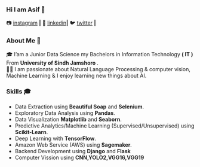 ### Hi I am Asif 👋

📷 [instagram][instagram] **|** 
👔 [linkedin][linkedin]**|** 
🐦 [twitter][twitter] **|** 
<br />

### About Me 🚀
🎓 I’am a Junior Data Science my Bachelors in Information Technology <strong>( IT ) </strong> From <strong> University of Sindh Jamshoro </strong>. </br>
👨‍💻  I am passionate about Natural Language Processing & computer vision, Machine Learning & I enjoy learning new things about AI. </br>

### Skills 🎓
- Data Extraction using <strong>Beautiful Soap</strong> and <strong>Selenium</strong>.
- Exploratory Data Analysis using <strong>Pandas</strong>.
- Data Visualization <strong>Matplotlib</strong> and <strong>Seaborn</strong>.
- Predictive Analytics/Machine Learning (Supervised/Unsupervised) using <strong>Scikit-Learn</strong>.
- Deep Learning  with <strong>TensorFlow</strong>.
- Amazon Web Service (AWS) using  <strong>Sagemaker</strong>.
- Backend Development using <strong>Django</strong> and <strong>Flask</strong>
- Computer Vission using  <strong>CNN,YOLO2,VGG16,VGG19</strong>

[instagram]:https://www.instagram.com/asifbashirkhuharo/
[linkedin]: https://www.linkedin.com/in/asif-ali-9294201b2/
[twitter]: https://twitter.com/bradgarropy



<!---
Asif26/Asif26 is a ✨ special ✨ repository because its `README.md` (this file) appears on your GitHub profile.
You can click the Preview link to take a look at your changes.
--->
